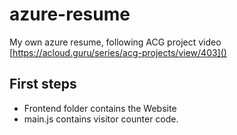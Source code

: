 # azure-resume
My own azure resume, following ACG project video [https://acloud.guru/series/acg-projects/view/403]()

## First steps

- Frontend folder contains the Website
- main.js contains visitor counter code.



